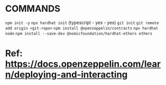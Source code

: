# COMMANDS
```npm init -y```
```npx hardhat init``` (typescript - yes - yes)
```git init```
```git remote add origin <git-repo>```
```npm install @openzeppelin/contracts```
```npx hardhat node```
```npm install --save-dev @nomicfoundation/hardhat-ethers ethers```


# Ref: https://docs.openzeppelin.com/learn/deploying-and-interacting
